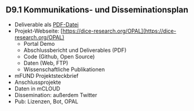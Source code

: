 ## D9.1 Kommunikations- und Disseminationsplan

- Deliverable als [PDF-Datei](https://hobbitdata.informatik.uni-leipzig.de/OPAL/Deliverables/OPAL_D9.1_Communication_and_dissemination.pdf)
- Projekt-Webseite: [https://dice-research.org/OPAL](https://dice-research.org/OPAL)
    - Portal Demo
    - Abschlussbericht und Deliverables (PDF)
    - Code (Github, Open Source)
    - Daten (Web, FTP)
    - Wissenschaftliche Publikationen
- mFUND Projektsteckbrief
- Anschlussprojekte
- Daten in mCLOUD
- Dissemination: außerdem Twitter
- Pub: Lizenzen, Bot, OPAL

